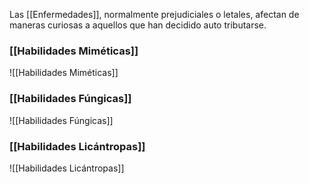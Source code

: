 Las [[Enfermedades]], normalmente prejudiciales o letales, afectan de maneras curiosas a aquellos que han decidido auto tributarse.

### [[Habilidades Miméticas]]
![[Habilidades Miméticas]]
### [[Habilidades Fúngicas]]
![[Habilidades Fúngicas]]
### [[Habilidades Licántropas]]
![[Habilidades Licántropas]]

